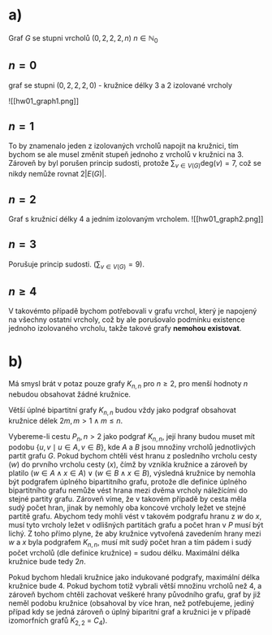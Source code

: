 # a)
Graf $G$ se stupni vrcholů $(0, 2, 2, 2, n)$ $n \in \mathbb{N}_0$

## $n = 0$
graf se stupni $(0, 2, 2, 2, 0)$ - kružnice délky 3 a 2 izolované vrcholy

![[hw01_graph1.png]]

## $n = 1$
To by znamenalo jeden z izolovaných vrcholů napojit na kružnici, tím bychom se ale musel změnit stupeň jednoho z vrcholů v kružnici na 3. Zároveň by byl porušen princip sudosti, protože  $\sum_{v \in V(G)} \text{deg}(v) = 7$, což se nikdy nemůže rovnat $2 |E(G)|$.

## $n = 2$
Graf s kružnicí délky 4 a jedním izolovaným vrcholem.
![[hw01_graph2.png]]


## $n = 3$
Porušuje princip sudosti. ($\sum_{v \in V(G)} = 9$).

## $n \geq 4$
V takovémto případě bychom potřebovali v grafu vrchol, který je napojený na všechny ostatní vrcholy, což by ale porušovalo podmínku existence jednoho izolovaného vrcholu, takže takové grafy  **nemohou existovat**.
# b)
Má smysl brát v potaz pouze grafy $K_{n,n}$ pro $n \geq 2$, pro menší hodnoty $n$ nebudou obsahovat žádné kružnice.

Větší úplné bipartitní grafy $K_{n,n}$ budou vždy jako podgraf obsahovat kružnice délek $2m, m > 1 \land m \leq n$.

Vybereme-li cestu $P_n, n > 2$ jako podgraf $K_{n,n}$, její hrany budou muset mít podobu $\{u, v \mid u \in A, v \in B\}$, kde $A$ a $B$ jsou množiny vrcholů jednotlivých partit grafu $G$. Pokud bychom chtěli vést hranu z posledního vrcholu cesty ($w$) do prvního vrcholu cesty ($x$), čímž by vznikla kružnice a zároveň by platilo $(w \in A \land x \in A) \lor (w \in B \land x \in B)$, výsledná kružnice by nemohla být podgrafem úplného bipartitního grafu, protože dle definice úplného bipartitního grafu nemůže vést hrana mezi dvěma vrcholy náležícími do stejné partity grafu. Zároveň víme, že v takovém případě by cesta měla sudý počet hran, jinak by nemohly oba koncové vrcholy ležet ve stejné partitě grafu. Abychom tedy mohli vést v takovém podgrafu hranu z $w$ do $x$, musí tyto vrcholy ležet v odlišných partitách grafu a počet hran v $P$ musí být lichý. Z toho přímo plyne, že aby kružnice vytvořená zavedením hrany mezi $w$ a $x$ byla podgrafem $K_{n,n}$, musí mít sudý počet hran a tím pádem i sudý počet vrcholů (dle definice kružnice) = sudou délku. Maximální délka kružnice bude tedy $2n$.

Pokud bychom hledali kružnice jako indukované podgrafy, maximální délka kružnice bude 4. Pokud bychom totiž vybrali větší množinu vrcholů než 4, a zároveň bychom chtěli zachovat veškeré hrany původního grafu, graf by již neměl podobu kružnice (obsahoval by více hran, než potřebujeme, jediný případ kdy se jedná zároveň o úplný biparitní graf a kružnici je v případě izomorfních grafů $K_{2,2}$ = $C_4$).
